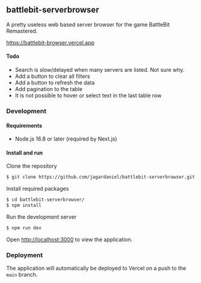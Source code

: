 ## battlebit-serverbrowser

A pretty useless web based server browser for the game BattleBit Remastered.

https://battlebit-browser.vercel.app

#### Todo

- Search is slow/delayed when many servers are listed. Not sure why.
- Add a button to clear all filters
- Add a button to refresh the data
- Add pagination to the table
- It is not possible to hover or select text in the last table row

### Development

#### Requirements

- Node.js 16.8 or later (required by Next.js)

#### Install and run

Clone the repository

```bash
$ git clone https://github.com/jagardaniel/battlebit-serverbrowser.git
```

Install required packages

```bash
$ cd battlebit-serverbrowser/
$ npm install
```

Run the development server

```bash
$ npm run dev
```

Open [http://localhost:3000](http://localhost:3000) to view the application.

### Deployment

The application will automatically be deployed to Vercel on a push to the `main` branch.

